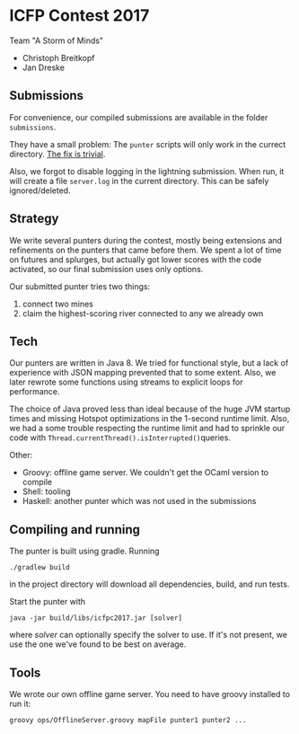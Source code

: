 # ICFP Contest 2017

Team "A Storm of Minds"

- Christoph Breitkopf
- Jan Dreske

## Submissions

For convenience, our compiled submissions are available in the folder
`submissions`.

They have a small problem: The `punter` scripts will
only work in the currect directory. [The fix is trivial](https://github.com/jandreske/icfpc2017/commit/cbe50f19db854ce51b1f9145f56a4cd0855b6fe8).

Also, we forgot to disable logging in the lightning submission. When
run, it will create a file `server.log` in the current directory. This
can be safely ignored/deleted.
 
## Strategy

We write several punters during the contest, mostly being extensions
and refinements on the punters that came before them. We spent a lot
of time on futures and splurges, but actually got lower scores with
the code activated, so our final submission uses only options.

Our submitted punter tries two things:

1. connect two mines
2. claim the highest-scoring river connected to any we already own

## Tech 

Our punters are written in Java 8. We tried for functional style, but
a lack of experience with JSON mapping prevented that to some extent.
Also, we later rewrote some functions using streams to explicit loops
for performance.

The choice of Java proved less than ideal because of the huge JVM
  startup times and missing Hotspot optimizations in the 1-second
  runtime limit. Also, we had a some trouble respecting the runtime
  limit and had to sprinkle our code with `Thread.currentThread().isInterrupted()`queries.

Other:

- Groovy: offline game server. We couldn't get the OCaml version to compile
- Shell: tooling
- Haskell: another punter which was not used in the submissions

## Compiling and running

The punter is built using gradle. Running

    ./gradlew build

in the project directory will download all dependencies, build, and run tests.

Start the punter with

    java -jar build/libs/icfpc2017.jar [solver]

where _solver_ can optionally specify the solver to use. If it's not present,
we use the one we've found to be best on average.

## Tools

We wrote our own offline game server. You need to have groovy installed to run it:

    groovy ops/OfflineServer.groovy mapFile punter1 punter2 ...


